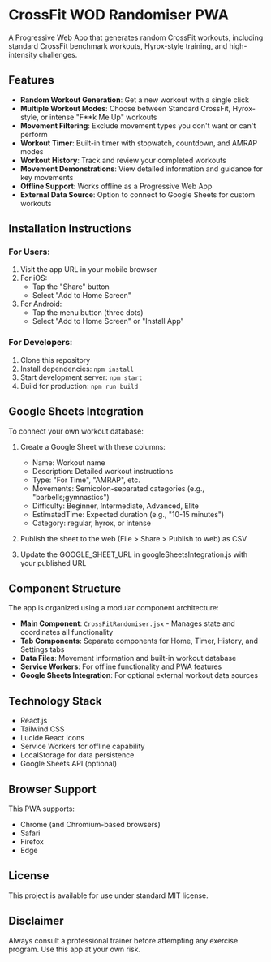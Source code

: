 # CrossFit WOD Randomiser PWA

A Progressive Web App that generates random CrossFit workouts, including standard CrossFit benchmark workouts, Hyrox-style training, and high-intensity challenges.

## Features

- **Random Workout Generation**: Get a new workout with a single click
- **Multiple Workout Modes**: Choose between Standard CrossFit, Hyrox-style, or intense "F**k Me Up" workouts
- **Movement Filtering**: Exclude movement types you don't want or can't perform
- **Workout Timer**: Built-in timer with stopwatch, countdown, and AMRAP modes
- **Workout History**: Track and review your completed workouts
- **Movement Demonstrations**: View detailed information and guidance for key movements
- **Offline Support**: Works offline as a Progressive Web App
- **External Data Source**: Option to connect to Google Sheets for custom workouts

## Installation Instructions

### For Users:

1. Visit the app URL in your mobile browser
2. For iOS:
   - Tap the "Share" button
   - Select "Add to Home Screen"
3. For Android:
   - Tap the menu button (three dots)
   - Select "Add to Home Screen" or "Install App"

### For Developers:

1. Clone this repository
2. Install dependencies: `npm install`
3. Start development server: `npm start`
4. Build for production: `npm run build`

## Google Sheets Integration

To connect your own workout database:

1. Create a Google Sheet with these columns:
   - Name: Workout name
   - Description: Detailed workout instructions
   - Type: "For Time", "AMRAP", etc.
   - Movements: Semicolon-separated categories (e.g., "barbells;gymnastics")
   - Difficulty: Beginner, Intermediate, Advanced, Elite
   - EstimatedTime: Expected duration (e.g., "10-15 minutes")
   - Category: regular, hyrox, or intense

2. Publish the sheet to the web (File > Share > Publish to web) as CSV

3. Update the GOOGLE_SHEET_URL in googleSheetsIntegration.js with your published URL

## Component Structure

The app is organized using a modular component architecture:

- **Main Component**: `CrossFitRandomiser.jsx` - Manages state and coordinates all functionality
- **Tab Components**: Separate components for Home, Timer, History, and Settings tabs
- **Data Files**: Movement information and built-in workout database
- **Service Workers**: For offline functionality and PWA features
- **Google Sheets Integration**: For optional external workout data sources

## Technology Stack

- React.js
- Tailwind CSS
- Lucide React Icons
- Service Workers for offline capability
- LocalStorage for data persistence
- Google Sheets API (optional)

## Browser Support

This PWA supports:
- Chrome (and Chromium-based browsers)
- Safari
- Firefox
- Edge

## License

This project is available for use under standard MIT license.

## Disclaimer

Always consult a professional trainer before attempting any exercise program. Use this app at your own risk.